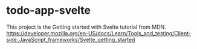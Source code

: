 # todo-app-svelte

This project is the Getting started with Svelte tutorial from MDN.
https://developer.mozilla.org/en-US/docs/Learn/Tools_and_testing/Client-side_JavaScript_frameworks/Svelte_getting_started

